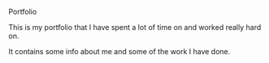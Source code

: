 Portfolio


This is my portfolio that I have spent a lot of time on and worked really hard on.  

It contains some info about me and some of the work I have done. 

